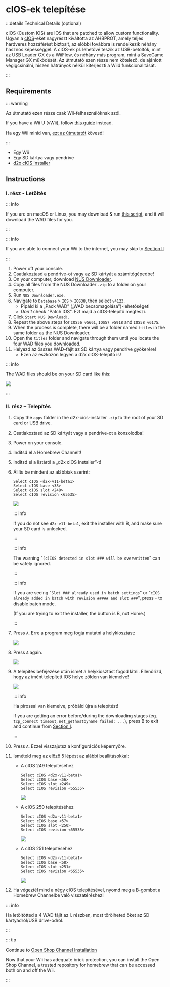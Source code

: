 # cIOS-ek telepítése

:::details Technical Details (optional)

cIOS (Custom IOS) are IOS that are patched to allow custom functionality. Ugyan a [cIOS](https://wiibrew.org/wiki/Custom_IOS)-eket nagyrészt kiváltotta az AHBPROT, amely teljes hardveres hozzáférést biztosít, az előbbi továbbra is rendelkezik néhány hasznos képességgel. A cIOS-ek pl. lehetővé teszik az USB-betöltők, mint az USB Loader GX és a WiiFlow, és néhány más program, mint a SaveGame Manager GX működését. Az útmutató ezen része nem kötelező, de ajánlott végigcsinálni, hiszen hátrányok nélkül kiterjeszti a Wiid funkcionalitását.

:::

## Requirements

::: warning

Az útmutató ezen része csak Wii-felhasználóknak szól.

If you have a Wii U (vWii), follow [this guide](cios-vwii) instead.

Ha egy Wii minid van, [ezt az útmutatót](cios-mini) kövesd!

:::

- Egy Wii
- Egy SD kártya vagy pendrive
- [d2x cIOS Installer](/assets/files/d2x-cios-installer.zip)

## Instructions

### I. rész - Letöltés

::: info

If you are on macOS or Linux, you may download & run [this script](/assets/files/d2x_offline_ios.zip), and it will download the WAD files for you.

:::

::: info

If you are able to connect your Wii to the internet, you may skip to [Section II](cios#section-ii---installing)

:::

1. Power off your console.
2. Csatlakoztasd a pendrive-ot vagy az SD kártyát a számítógépedbe!
3. On your computer, download [NUS Downloader](https://github.com/WiiDatabase/nusdownloader/releases/latest/download/NUSD-Mod-NUS-Fix.zip).
4. Copy all files from the NUS Downloader `.zip` to a folder on your computer.
5. Run `NUS Downloader.exe`.
6. Navigate to `Database` > `IOS` > `IOS38`, then select `v4123`.
   - Pipáld ki a „Pack WAD” („WAD becsomagolása”)-lehetőséget!
   - _Don't_ check "Patch IOS". Ezt majd a cIOS-telepítő megteszi.
7. Click `Start NUS Download!`.
8. Repeat the above steps for `IOS56 v5661`, `IOS57 v5918` and `IOS58 v6175`.
9. When the process is complete, there will be a folder named `titles` in the same folder as the NUS Downloader.
10. Open the `titles` folder and navigate through them until you locate the four WAD files you downloaded.
11. Helyezd az összes WAD-fájlt az SD kártya vagy pendrive gyökerére!
    - Ezen az eszközön legyen a d2x cIOS-telepítő is!

::: info

The WAD files should be on your SD card like this:

![](/images/cios/d2x_offline_ios.png)

:::

### II. rész – Telepítés

1. Copy the `apps` folder in the d2x-cios-installer `.zip` to the root of your SD card or USB drive.

2. Csatlakoztasd az SD kártyát vagy a pendrive-ot a konzolodba!

3. Power on your console.

4. Indítsd el a Homebrew Channelt!

5. Indítsd el a listáról a „d2x cIOS Installer”-t!

6. Állíts be mindent az alábbiak szerint:

   ```
   Select cIOS <d2x-v11-beta1>
   Select cIOS base <38>
   Select cIOS slot <248>
   Select cIOS revision <65535>
   ```

   ![](/images/cios/d2x_v11_248.png)

   ::: info

   If you do not see `d2x-v11-beta1`, exit the installer with B, and make sure your SD card is unlocked.

   :::

   ::: info

   The warning "`(c)IOS detected in slot ### will be overwritten`" can be safely ignored.

   :::

   ::: info

   If you are seeing "`Slot ### already used in batch settings`" or "`cIOS already added in batch with revision ##### and slot ###`", press `-` to disable batch mode.

   (If you are trying to exit the installer, the button is B, not Home.)

   :::

7. Press `A`. Erre a program meg fogja mutatni a helykiosztást:

   ![](/images/cios/d2x_summary.png)

8. Press `A` again.

   ![](/images/cios/d2x_installation.png)

9. A telepítés befejezése után ismét a helykiosztást fogod látni. Ellenőrizd, hogy az imént telepített IOS helye zölden van kiemelve!

   ![](/images/cios/d2x_log.png)

   ::: info

   Ha pirossal van kiemelve, próbáld újra a telepítést!

   If you are getting an error before/during the downloading stages (eg. `tcp_connect timeout`, `net_gethostbyname failed: ...`), press B to exit and continue from [Section I](#section-i---downloading).

   :::

10. Press `A`. Ezzel visszajutsz a konfigurációs képernyőre.

11. Ismételd meg az előző 5 lépést az alábbi beállításokkal:

    - A cIOS 249 telepítéséhez

      ```
      Select cIOS <d2x-v11-beta1>
      Select cIOS base <56>
      Select cIOS slot <249>
      Select cIOS revision <65535>
      ```

      ![](/images/cios/d2x_v11_249.png)

    - A cIOS 250 telepítéséhez

      ```
      Select cIOS <d2x-v11-beta1>
      Select cIOS base <57>
      Select cIOS slot <250>
      Select cIOS revision <65535>
      ```

      ![](/images/cios/d2x_v11_250.png)

    - A cIOS 251 telepítéséhez

      ```
      Select cIOS <d2x-v11-beta1>
      Select cIOS base <58>
      Select cIOS slot <251>
      Select cIOS revision <65535>
      ```

      ![](/images/cios/d2x_v11_251.png)

12. Ha végeztél mind a négy cIOS telepítésével, nyomd meg a B-gombot a Homebrew Channelbe való visszatéréshez!

::: info

Ha letöltötted a 4 WAD fájlt az I. részben, most törölheted őket az SD kártyádról/USB drive-odról.

:::

::: tip

Continue to [Open Shop Channel Installation](osc)

Now that your Wii has adequate brick protection, you can install the Open Shop Channel, a trusted repository for homebrew that can be accessed both on and off the Wii.

:::
